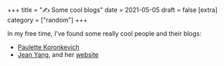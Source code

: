 +++
title = "✍ Some cool blogs"
date = 2021-05-05
draft = false
[extra]
category = ["random"]
+++

In my free time, I've found some really cool people and their blogs<!-- more -->:
- [Paulette Koronkevich](https://koronkevi.ch/posts)
- [Jean Yang](https://jxyzabc.blogspot.com/), and her [website](http://jeanyang.com/)
